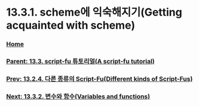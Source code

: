 # 13.3.1. scheme에 익숙해지기(Getting acquainted with scheme)

### [Home](./00-home.md)
### [Parent: 13.3. script-fu 튜토리얼(A script-fu tutorial)](./13-03-00-a-script-fu-tutorial.md)
### [Prev: 13.2.4. 다른 종류의 Script-Fu(Different kinds of Script-Fus)](./13-02-04-different-kinds-of-script-fus.md)
### [Next: 13.3.2. 변수와 함수(Variables and functions)](./13-03-02-variables-and-functions.md)
